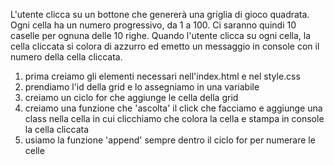 L'utente clicca su un bottone che genererà una griglia di gioco quadrata.
Ogni cella ha un numero progressivo, da 1 a 100.
Ci saranno quindi 10 caselle per ognuna delle 10 righe.
Quando l'utente clicca su ogni cella, la cella cliccata si colora di azzurro ed emetto un messaggio in console con il numero della cella cliccata.

1. prima creiamo gli elementi necessari nell'index.html e nel style.css
2. prendiamo l'id della grid e lo assegniamo in una variabile
3. creiamo un ciclo for che aggiunge le cella della grid
4. creiamo una funzione che 'ascolta' il click che facciamo e aggiunge una class nella cella in cui clicchiamo che colora la cella e stampa in console la cella cliccata
5. usiamo la funzione 'append' sempre dentro il ciclo for per numerare le celle